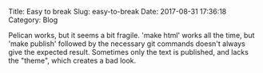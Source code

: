 Title: Easy to break
Slug: easy-to-break
Date: 2017-08-31 17:36:18
Category: Blog

Pelican works, but it seems a bit fragile. 'make html' works all the time, but 'make publish' followed by the necessary git commands doesn't always give the expected result. Sometimes only the text is published, and lacks the "theme", which creates a bad look.
